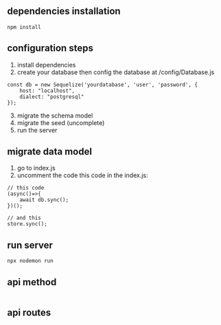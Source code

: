## dependencies installation
```
npm install
```
## configuration steps
1. install dependencies
2. create your database then config the database at /config/Database.js
```
const db = new Sequelize('yourdatabase', 'user', 'password', {
    host: "localhost",
    dialect: "postgresql"
});
```
3. migrate the schema model 
4. migrate the seed (uncomplete)
5. run the server

## migrate data model
1. go to index.js
2. uncomment the code this code in the index.js: 
```
// this code
(async()=>{
    await db.sync();
})();

// and this
store.sync();
```

## run server
```
npx nodemon run
```

## api method
```

```

## api routes
```
```
